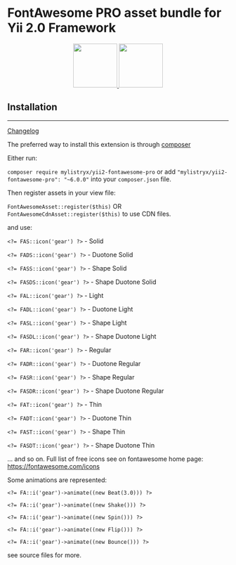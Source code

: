 # FontAwesome PRO asset bundle for Yii 2.0 Framework #

<p align="center">
    <a href="https://github.com/yiisoft" target="_blank">
        <img src="https://avatars0.githubusercontent.com/u/993323" height="100px">
    </a>
    <a href="https::/fontawesome.io">
    <img src="https://upload.wikimedia.org/wikipedia/commons/thumb/5/5f/Font_Awesome_logomark_blue.svg/768px-Font_Awesome_logomark_blue.svg.png?20220809042108" width="100px">
    </a>
</p>

## Installation #

___

[Changelog](CHANGELOG.md)

The preferred way to install this extension is through [composer ](http://getcomposer.org/download/)

Either run:

`composer require mylistryx/yii2-fontawesome-pro`  or add `"mylistryx/yii2-fontawesome-pro": "~6.0.0"` into your `composer.json` file. 

Then register assets in your view file:

`FontAwesomeAsset::register($this)` OR `FontAwesomeCdnAsset::register($this)` to use CDN files.

and use:

`<?= FAS::icon('gear') ?>` - Solid

`<?= FADS::icon('gear') ?>` - Duotone Solid

`<?= FASS::icon('gear') ?>` - Shape Solid

`<?= FASDS::icon('gear') ?>` - Shape Duotone Solid


`<?= FAL::icon('gear') ?>` - Light

`<?= FADL::icon('gear') ?>` - Duotone Light

`<?= FASL::icon('gear') ?>` - Shape Light

`<?= FASDL::icon('gear') ?>` - Shape Duotone Light

`<?= FAR::icon('gear') ?>` - Regular

`<?= FADR::icon('gear') ?>` - Duotone Regular

`<?= FASR::icon('gear') ?>` - Shape Regular

`<?= FASDR::icon('gear') ?>` - Shape Duotone Regular

`<?= FAT::icon('gear') ?>` - Thin

`<?= FADT::icon('gear') ?>` - Duotone Thin

`<?= FAST::icon('gear') ?>` - Shape Thin

`<?= FASDT::icon('gear') ?>` - Shape Duotone Thin


... and so on. Full list of free icons see on fontawesome home page:  https://fontawesome.com/icons

Some animations are represented:

`<?= FA::i('gear')->animate((new Beat(3.0))) ?>`

`<?= FA::i('gear')->animate((new Shake())) ?>`

`<?= FA::i('gear')->animate((new Spin())) ?>`

`<?= FA::i('gear')->animate((new Flip())) ?>`

`<?= FA::i('gear')->animate((new Bounce())) ?>`

see source files for more.